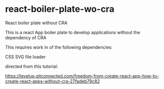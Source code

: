 # react-boiler-plate-wo-cra
React boiler plate without CRA

This is a react App boiler plate to develop applications without the dependency of CRA

This requires work in of the following dependencies:

CSS
SVG
file loader

directed from this tutorial:

https://levelup.gitconnected.com/freedom-from-create-react-app-how-to-create-react-apps-without-cra-27fadeb79c82